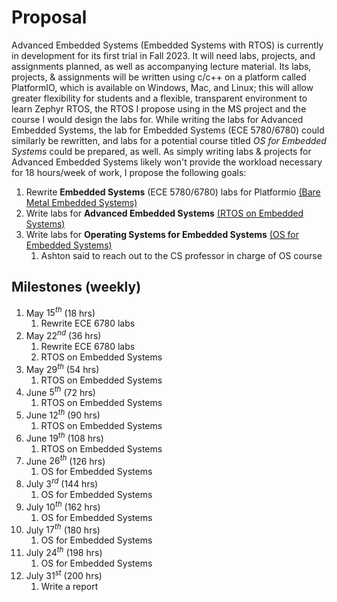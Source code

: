 # Proposal

Advanced Embedded Systems (Embedded Systems with RTOS) is currently in development for its first trial in Fall 2023. It will need labs, projects, and assignments planned, as well as accompanying lecture material. Its labs, projects, & assignments will be written using c/c++ on a platform called PlatformIO, which is available on Windows, Mac, and Linux; this will allow greater flexibility for students and a flexible, transparent environment to learn Zephyr RTOS, the RTOS I propose using in the MS project and the course I would design the labs for. While writing the labs for Advanced Embedded Systems, the lab for Embedded Systems (ECE 5780/6780) could similarly be rewritten, and labs for a potential course titled _OS for Embedded Systems_ could be prepared, as well. As simply writing labs & projects for Advanced Embedded Systems likely won't provide the workload necessary for 18 hours/week of work, I propose the following goals:

1. Rewrite **Embedded Systems** (ECE 5780/6780) labs for Platformio [(Bare Metal Embedded Systems)](https://github.com/brownbr61/bombastic-barnacle/blob/main/01.bare-metal/)
2. Write labs for **Advanced Embedded Systems** [(RTOS on Embedded Systems)](https://github.com/brownbr61/bombastic-barnacle/blob/main/02.rtos/00.course-plan.md)
3. Write labs for **Operating Systems for Embedded Systems** [(OS for Embedded Systems)](https://github.com/brownbr61/bombastic-barnacle/blob/main/03.os/)
   1. Ashton said to reach out to the CS professor in charge of OS course

## Milestones (weekly)

1. May $15^{th}$ (18 hrs)
   1. Rewrite ECE 6780 labs
2. May $22^{nd}$ (36 hrs)
   1. Rewrite ECE 6780 labs
   2. RTOS on Embedded Systems
3. May $29^{th}$ (54 hrs)
   1. RTOS on Embedded Systems
4. June $5^{th}$ (72 hrs)
   1. RTOS on Embedded Systems
5. June $12^{th}$ (90 hrs)
   1. RTOS on Embedded Systems
6. June $19^{th}$ (108 hrs)
   1. RTOS on Embedded Systems
7. June $26^{th}$ (126 hrs)
   1. OS for Embedded Systems
8. July $3^{rd}$  (144 hrs)
    1. OS for Embedded Systems
9. July $10^{th}$ (162 hrs)
    1. OS for Embedded Systems
10. July $17^{th}$ (180 hrs)
    1. OS for Embedded Systems
11. July $24^{th}$ (198 hrs)
    1. OS for Embedded Systems
12. July $31^{st}$ (200 hrs)
    1. Write a report
